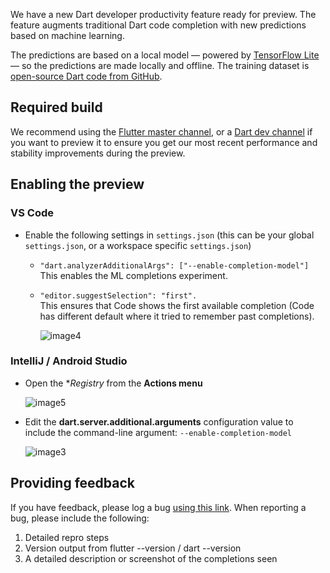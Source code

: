 We have a new Dart developer productivity feature ready for preview. The feature augments traditional Dart code completion with new predictions based on machine learning. 

The predictions are based on a local model — powered by [TensorFlow Lite](https://www.tensorflow.org/lite) — so the predictions are made locally and offline. The training dataset is [open-source Dart code from GitHub](https://console.cloud.google.com/marketplace/details/github/github-repos).

## Required build
We recommend using the [Flutter master channel](https://github.com/flutter/flutter/wiki/Flutter-build-release-channels), or a [Dart dev channel](https://dart.dev/tools/sdk/archive#dev-channel) if you want to preview it to ensure you get our most recent performance and stability improvements during the preview.

## Enabling the preview

### VS Code

* Enable the following settings in `settings.json` (this can be your global `settings.json`, or a workspace specific `settings.json`)
  * `"dart.analyzerAdditionalArgs": ["--enable-completion-model"]`<br>This enables the ML completions experiment.

  * `"editor.suggestSelection": "first".`<br>This ensures that Code shows the first available completion (Code has different default where it tried to remember past completions).

    ![image4](https://user-images.githubusercontent.com/13644170/64239870-4de0b600-cf01-11e9-9c2f-eb9acf261cd9.png)


### IntelliJ / Android Studio

* Open the **Registry* from the **Actions menu**

  ![image5](https://user-images.githubusercontent.com/13644170/64240092-a31cc780-cf01-11e9-96d6-fa2cc1452c52.png)


* Edit the **dart.server.additional.arguments** configuration value to include the command-line argument: `--enable-completion-model`

  ![image3](https://user-images.githubusercontent.com/13644170/64239871-4e794c80-cf01-11e9-8081-d2a1bc0a9902.gif)


## Providing feedback
If you have feedback, please log a bug [using this link](https://github.com/dart-lang/sdk/issues/new?labels=area-analyzer,analyzer-completion&assignees=lambdabaa). When reporting a bug, please include the following:

1. Detailed repro steps
1. Version output from flutter --version / dart --version
1. A detailed description or screenshot of the completions seen
